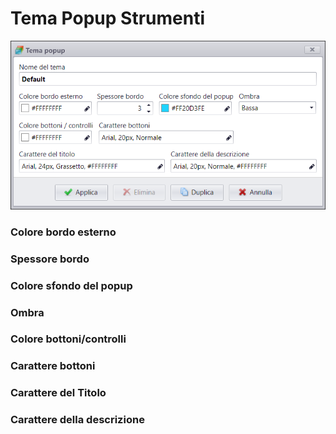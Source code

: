 # Tema Popup Strumenti
![](/img/theme_toolspopup.png)

### Colore bordo esterno

### Spessore bordo

### Colore sfondo del popup

### Ombra

### Colore bottoni/controlli

### Carattere bottoni

### Carattere del Titolo

### Carattere della descrizione
